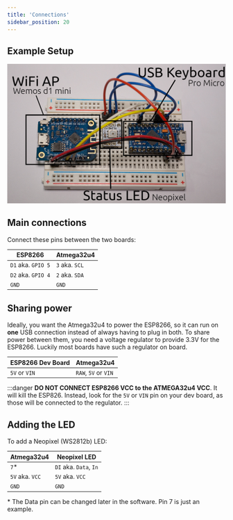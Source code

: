 ```yaml
---
title: 'Connections'
sidebar_position: 20
---
```


## Example Setup
![Example of a DIY build using a Wemos d1 mini, a Pro Micro, and a Neopixel LED](/img/diy_example.jpg)

## Main connections
Connect these pins between the two boards:

| ESP8266 | Atmega32u4 |
| ------- | ---------- |
| `D1` aka. `GPIO 5` | `3` aka. `SCL` |
| `D2` aka. `GPIO 4` | `2` aka. `SDA` |
| `GND` | `GND` |

## Sharing power
Ideally, you want the Atmega32u4 to power the ESP8266, so it can run on **one** USB connection instead of always having to plug in both. 
To share power between them, you need a voltage regulator to provide 3.3V for the ESP8266. Luckily most boards have such a regulator on board.  

| ESP8266 Dev Board |      Atmega32u4      |
| ----------------- | -------------------- |
| `5V` or `VIN`     | `RAW`, `5V` or `VIN` |

:::danger
**DO NOT CONNECT ESP8266 VCC to the ATMEGA32u4 VCC**. It will kill the ESP826. Instead, look for the `5V` or `VIN` pin on your dev board, as those will be connected to the regulator.
:::

## Adding the LED
To add a Neopixel (WS2812b) LED:  

| Atmega32u4 | Neopixel LED |
| ---------- | ------------ |
| `7`* | `DI` aka. `Data`, `In` |
| `5V` aka. `VCC` | `5V` aka. `VCC` |
| `GND` | `GND` |

\* The Data pin can be changed later in the software. Pin 7 is just an example.  

